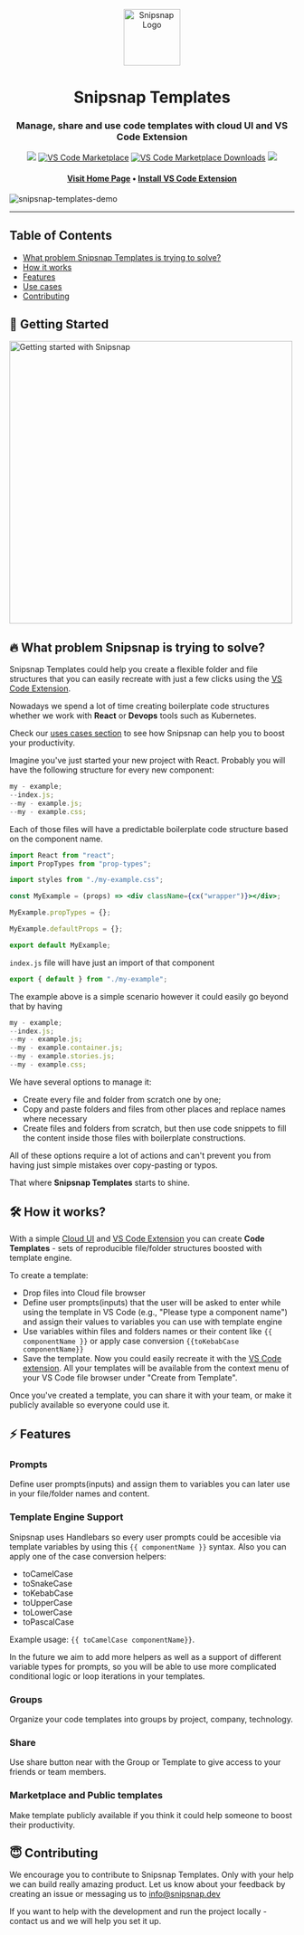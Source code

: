 <p align="center">
<img width="100" src="https://user-images.githubusercontent.com/2697570/118843423-568e4100-b8ca-11eb-8266-dac076d087e3.png" alt="Snipsnap Logo"/></p>
<h1 align="center">Snipsnap Templates</h1>
<h3 align="center">Manage, share and use code templates with cloud UI and VS Code Extension</h3>

<p align="center">
  <img src="https://img.shields.io/github/license/snipsnapdev/snipsnap"/>
  <a href="https://marketplace.visualstudio.com/items?itemName=snipsnapdev.snipsnap-templates-vscode">
    <img alt="VS Code Marketplace" src="https://img.shields.io/visual-studio-marketplace/v/snipsnapdev.snipsnap-templates-vscode"></a>
  <a href="https://marketplace.visualstudio.com/items?itemName=snipsnapdev.snipsnap-vscode">
    <img alt="VS Code Marketplace Downloads" src="https://img.shields.io/visual-studio-marketplace/d/snipsnapdev.snipsnap-templates-vscode"></a>
  <a href="https://twitter.com/snipsnap_dev"><img src="https://img.shields.io/twitter/follow/snipsnap_dev?style=social"/></a>
</p>

<h4 align="center"><a href="https://templates.snipsnap.dev/">Visit Home Page</a> • <a href="https://marketplace.visualstudio.com/items?itemName=snipsnapdev.snipsnap-templates-vscode">Install VS Code Extension</a></h4>

![snipsnap-templates-demo](https://user-images.githubusercontent.com/2697570/119970573-30466080-bfb0-11eb-9455-21c5d7e2561e.gif)

---

## Table of Contents

- [What problem Snipsnap Templates is trying to solve?](https://github.com/snipsnapdev/snipsnap/tree/master/templates#-what-problem-snipsnap-is-trying-to-solve)
- [How it works](https://github.com/snipsnapdev/snipsnap/tree/master/templates#%EF%B8%8F-how-it-works)
- [Features](https://github.com/snipsnapdev/snipsnap/tree/master/templates#-features)
- [Use cases](https://github.com/snipsnapdev/snipsnap/blob/master/templates/docs/use-cases.md)
- [Contributing](https://github.com/snipsnapdev/snipsnap/tree/master/templates#-contributing)

## 🚀 Getting Started

<a href="https://youtu.be/G7J_rWiMzwE">
<img width="500px" src="https://user-images.githubusercontent.com/2697570/118845264-eaacd800-b8cb-11eb-83ef-eb293180ac53.jpg" alt="Getting started with Snipsnap"/>
</a>

## 🔥 What problem Snipsnap is trying to solve?

Snipsnap Templates could help you create a flexible folder and file structures that you can easily recreate with just a few clicks using the [VS Code Extension](https://marketplace.visualstudio.com/items?itemName=snipsnapdev.snipsnap-templates-vscode).

Nowadays we spend a lot of time creating boilerplate code structures whether we work with **React** or **Devops** tools such as Kubernetes.

Check our [uses cases section](https://github.com/snipsnapdev/snipsnap/blob/master/templates/docs/use-cases.md) to see how Snipsnap can help you to boost your productivity.

Imagine you've just started your new project with React. Probably you will have the following structure for every new component:

```jsx
my - example;
--index.js;
--my - example.js;
--my - example.css;
```

Each of those files will have a predictable boilerplate code structure based on the component name.

```jsx
import React from "react";
import PropTypes from "prop-types";

import styles from "./my-example.css";

const MyExample = (props) => <div className={cx("wrapper")}></div>;

MyExample.propTypes = {};

MyExample.defaultProps = {};

export default MyExample;
```

`index.js` file will have just an import of that component

```jsx
export { default } from "./my-example";
```

The example above is a simple scenario however it could easily go beyond that by having

```jsx
my - example;
--index.js;
--my - example.js;
--my - example.container.js;
--my - example.stories.js;
--my - example.css;
```

We have several options to manage it:

- Create every file and folder from scratch one by one;
- Copy and paste folders and files from other places and replace names where necessary
- Create files and folders from scratch, but then use code snippets to fill the content inside those files with boilerplate constructions.

All of these options require a lot of actions and can't prevent you from having just simple mistakes over copy-pasting or typos.

That where **Snipsnap Templates** starts to shine.

## 🛠️ How it works?

With a simple [Cloud UI](https://templates.snipsnap.dev/) and [VS Code Extension](https://marketplace.visualstudio.com/items?itemName=snipsnapdev.snipsnap-templates-vscode) you can create **Code Templates** - sets of reproducible file/folder structures boosted with template engine.

To create a template:

- Drop files into Cloud file browser
- Define user prompts(inputs) that the user will be asked to enter while using the template in VS Code (e.g., "Please type a component name") and assign their values to variables you can use with template engine
- Use variables within files and folders names or their content like `{{ componentName }}` or apply case conversion `{{toKebabCase componentName}}`
- Save the template. Now you could easily recreate it with the [VS Code extension](https://marketplace.visualstudio.com/items?itemName=snipsnapdev.snipsnap-templates-vscode). All your templates will be available from the context menu of your VS Code file browser under "Create from Template".

Once you've created a template, you can share it with your team, or make it publicly available so everyone could use it.

## ⚡ Features

### Prompts

Define user prompts(inputs) and assign them to variables you can later use in your file/folder names and content.

### Template Engine Support

Snipsnap uses Handlebars so every user prompts could be accesible via template variables by using this `{{ componentName }}` syntax.
Also you can apply one of the case conversion helpers:

- toCamelCase
- toSnakeCase
- toKebabCase
- toUpperCase
- toLowerCase
- toPascalCase

Example usage: `{{ toCamelCase componentName}}`.

In the future we aim to add more helpers as well as a support of different variable types for prompts, so you will be able to use more complicated conditional logic or loop iterations in your templates.

### Groups

Organize your code templates into groups by project, company, technology.

### Share

Use share button near with the Group or Template to give access to your friends or team members.

### Marketplace and Public templates

Make template publicly available if you think it could help someone to boost their productivity.

## 😇 Contributing

We encourage you to contribute to Snipsnap Templates. Only with your help we can build really amazing product. Let us know about your feedback by creating an issue or messaging us to info@snipsnap.dev

If you want to help with the development and run the project locally - contact us and we will help you set it up.
